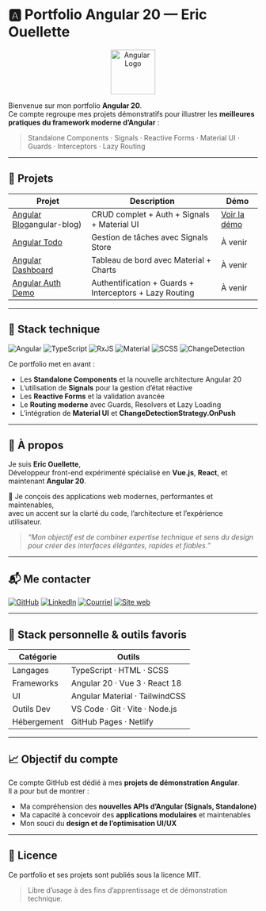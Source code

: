 # 🅰️ Portfolio Angular 20 — Eric Ouellette

<p align="center">
  <img src="https://angular.io/assets/images/logos/angular/angular.svg" width="90" alt="Angular Logo"/>
</p>

Bienvenue sur mon portfolio **Angular 20**.  
Ce compte regroupe mes projets démonstratifs pour illustrer les **meilleures pratiques du framework moderne d’Angular** :
> Standalone Components · Signals · Reactive Forms · Material UI · Guards · Interceptors · Lazy Routing

---

## 🚀 Projets

| Projet | Description | Démo |
|--------|--------------|------|
| [Angular Blog](https://github.com/eric-angular/)angular-blog) | CRUD complet + Auth + Signals + Material UI | [Voir la démo](https://eric-angular.github.io/angular-blog) |
| [Angular Todo](./angular-todo) | Gestion de tâches avec Signals Store | À venir |
| [Angular Dashboard](./angular-dashboard) | Tableau de bord avec Material + Charts | À venir |
| [Angular Auth Demo](./angular-auth-demo) | Authentification + Guards + Interceptors + Lazy Routing | À venir |

---

## 🧱 Stack technique

![Angular](https://img.shields.io/badge/Angular-20-red?logo=angular&logoColor=white)
![TypeScript](https://img.shields.io/badge/TypeScript-5-blue?logo=typescript)
![RxJS](https://img.shields.io/badge/RxJS-Signals-purple?logo=reactivex)
![Material](https://img.shields.io/badge/Material%20UI-Design-blueviolet)
![SCSS](https://img.shields.io/badge/SCSS-Modern%20Styling-pink)
![ChangeDetection](https://img.shields.io/badge/OnPush-Optimized-success)

Ce portfolio met en avant :
- Les **Standalone Components** et la nouvelle architecture Angular 20  
- L’utilisation de **Signals** pour la gestion d’état réactive  
- Les **Reactive Forms** et la validation avancée  
- Le **Routing moderne** avec Guards, Resolvers et Lazy Loading  
- L’intégration de **Material UI** et **ChangeDetectionStrategy.OnPush**  

---

## 🧠 À propos

Je suis **Eric Ouellette**,  
Développeur front-end expérimenté spécialisé en **Vue.js**, **React**, et maintenant **Angular 20**.  

🎯 Je conçois des applications web modernes, performantes et maintenables,  
avec un accent sur la clarté du code, l’architecture et l’expérience utilisateur.  

> *“Mon objectif est de combiner expertise technique et sens du design pour créer des interfaces élégantes, rapides et fiables.”*

---

## 📬 Me contacter

[![GitHub](https://img.shields.io/badge/GitHub-@eric--angular-black?logo=github)](https://github.com/eric-angular)
[![LinkedIn](https://img.shields.io/badge/LinkedIn-Eric%20Ouellette-blue?logo=linkedin)](https://linkedin.com/in/ericfrontdev)
[![Courriel](https://img.shields.io/badge/Email-eric%40ericouellette.com-lightgrey?logo=minutemailer)](mailto:eric@ericouellette.com)
[![Site web](https://img.shields.io/badge/Website-ericouellette.com-lightgrey?logo=webtrees)](https://ericouellette.com)

---

## 🧰 Stack personnelle & outils favoris

| Catégorie | Outils |
|------------|--------|
| Langages | TypeScript · HTML · SCSS |
| Frameworks | Angular 20 · Vue 3 · React 18 |
| UI | Angular Material · TailwindCSS |
| Outils Dev | VS Code · Git · Vite · Node.js |
| Hébergement | GitHub Pages · Netlify |

---

## 📈 Objectif du compte

Ce compte GitHub est dédié à mes **projets de démonstration Angular**.  
Il a pour but de montrer :
- Ma compréhension des **nouvelles APIs d’Angular (Signals, Standalone)**  
- Ma capacité à concevoir des **applications modulaires** et maintenables  
- Mon souci du **design et de l’optimisation UI/UX**

---

## 🏁 Licence  
Ce portfolio et ses projets sont publiés sous la licence MIT.  
> Libre d’usage à des fins d’apprentissage et de démonstration technique.
